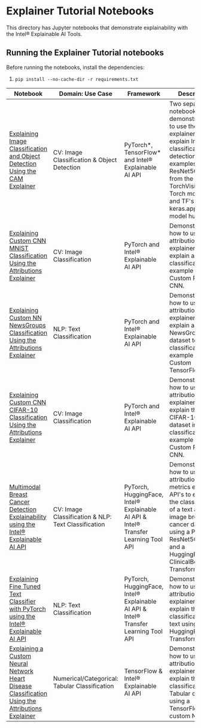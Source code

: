 # Explainer Tutorial Notebooks
This directory has Jupyter notebooks that demonstrate explainability with the Intel® Explainable AI Tools.

## Running the Explainer Tutorial notebooks
Before running the notebooks, install the dependencies:
1. `pip install --no-cache-dir -r requirements.txt`

   
| Notebook | Domain: Use Case | Framework| Description |
| ---------| ---------|----------|-------------|
| [Explaining Image Classification and Object Detection Using the CAM Explainer](imagenet_with_cam) | CV: Image Classification & Object Detection | PyTorch*, TensorFlow* and Intel® Explainable AI API | Two separate notebooks that demonstrate how to use the CAM explainer API to explain ImageNet classification and detection examples using a ResNet50 CNN from the TorchVision & Torch model hub and TF's keras.applications model hub. |
| [Explaining Custom CNN MNIST Classification Using the Attributions Explainer](mnist_with_attributions_and_metrics) | CV: Image Classification | PyTorch and Intel® Explainable AI API | Demonstrates how to use the attributions explainer API to explain an MNIST classification example using a Custom PyTorch CNN. |
| [Explaining Custom NN NewsGroups Classification Using the Attributions Explainer](newsgroups_with_attributions_and_metrics) | NLP: Text Classification | PyTorch and Intel® Explainable AI API | Demonstrates how to use the attributions explainer API to explain a NewsGroups dataset text classification example using a Custom TensorFlow NN. |
| [Explaining Custom CNN CIFAR-10 Classification Using the Attributions Explainer](cifar_with_attributions) | CV: Image Classification | PyTorch and Intel® Explainable AI API | Demonstrates how to use the attributions explainer API to explain the CIFAR-10 dataset image classification example using a Custom PyTorch CNN. |
| [Multimodal Breast Cancer Detection Explainability using the Intel® Explainable AI API](multimodal_cancer_detection) | CV: Image Classification & NLP: Text Classification| PyTorch, HuggingFace, Intel® Explainable AI API & Intel® Transfer Learning Tool API | Demonstrates how to use the attributions and metrics explainer API's to explain the classification of a text and image breast cancer dataset using a PyTorch ResNet50 CNN and a HuggingFace ClinicalBert Transformer. |
| [Explaining Fine Tuned Text Classifier with PyTorch using the Intel® Explainable AI API](transfer_learning_text_classification) | NLP: Text Classification| PyTorch, HuggingFace, Intel® Explainable AI API & Intel® Transfer Learning Tool API | Demonstrates how to use the attributions explainer API's to explain the classification of a text using  HuggingFace Transformer. |
| [Explaining a Custom Neural Network Heart Disease Classification Using the Attributions Explainer ](heart_disease_with_attributions) | Numerical/Categorical: Tabular Classification | TensorFlow & Intel® Explainable AI API | Demonstrates how to use the attributions explainer API's to explain the classification of a Tabular data using a TensorFlow custom NN. |

